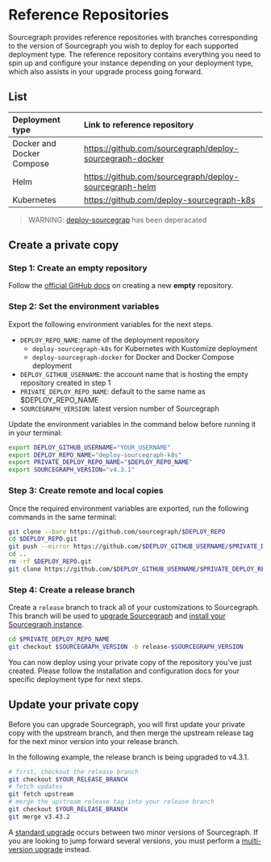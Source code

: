 # Reference Repositories

Sourcegraph provides reference repositories with branches corresponding to the version of Sourcegraph you wish to deploy for each supported deployment type. The reference repository contains everything you need to spin up and configure your instance depending on your deployment type, which also assists in your upgrade process going forward.

## List

| **Deployment type**       | **Link to reference repository**                         |
|:--------------------------|:---------------------------------------------------------|
| Docker and Docker Compose | https://github.com/sourcegraph/deploy-sourcegraph-docker |
| Helm                      | https://github.com/sourcegraph/deploy-sourcegraph-helm   |
| Kubernetes                | https://github.com/deploy-sourcegraph-k8s                |

> WARNING: [deploy-sourcegrap](https://github.com/deploy-sourcegrap) has been deperacated

## Create a private copy

### Step 1: Create an empty repository

Follow the [official GitHub docs](https://docs.github.com/en/repositories/creating-and-managing-repositories/creating-a-new-repository) on creating a new **empty** repository.

### Step 2: Set the environment variables

Export the following environment variables for the next steps.

- `DEPLOY_REPO_NAME`: name of the deployment repository
  - `deploy-sourcegraph-k8s` for Kubernetes with Kustomize deployment
  - `deploy-sourcegraph-docker` for Docker and Docker Compose deployment
- `DEPLOY_GITHUB_USERNAME`: the account name that is hosting the empty repository created in step 1 
- `PRIVATE_DEPLOY_REPO_NAME`: default to the same name as $DEPLOY_REPO_NAME
- `SOURCEGRAPH_VERSION`: latest version number of Sourcegraph

Update the environment variables in the command below before running it in your terminal:

```bash
export DEPLOY_GITHUB_USERNAME="YOUR_USERNAME"
export DEPLOY_REPO_NAME="deploy-sourcegraph-k8s"
export PRIVATE_DEPLOY_REPO_NAME="$DEPLOY_REPO_NAME"
export SOURCEGRAPH_VERSION="v4.3.1"
```

### Step 3: Create remote and local copies

Once the required environment variables are exported, run the following commands in the same terminal:

```bash
git clone --bare https://github.com/sourcegraph/$DEPLOY_REPO
cd $DEPLOY_REPO.git
git push --mirror https://github.com/$DEPLOY_GITHUB_USERNAME/$PRIVATE_DEPLOY_REPO_NAME.git
cd ..
rm -rf $DEPLOY_REPO.git
git clone https://github.com/$DEPLOY_GITHUB_USERNAME/$PRIVATE_DEPLOY_REPO_NAME.git
```

### Step 4: Create a release branch

Create a `release` branch to track all of your customizations to Sourcegraph. This branch will be used to [upgrade Sourcegraph](update.md) and [install your Sourcegraph instance](./index.md#installation).

```bash
cd $PRIVATE_DEPLOY_REPO_NAME
git checkout $SOURCEGRAPH_VERSION -b release-$SOURCEGRAPH_VERSION
```

You can now deploy using your private copy of the repository you've just created. Please follow the installation and configuration docs for your specific deployment type for next steps.

## Update your private copy

Before you can upgrade Sourcegraph, you will first update your private copy with the upstream branch, and then merge the upstream release tag for the next minor version into your release branch. 

In the following example, the release branch is being upgraded to v4.3.1.

```bash
# first, checkout the release branch
git checkout $YOUR_RELEASE_BRANCH
# fetch updates
git fetch upstream
# merge the upstream release tag into your release branch
git checkout $YOUR_RELEASE_BRANCH
git merge v3.43.2
```

A [standard upgrade](../updates.md#standard-upgrades) occurs between two minor versions of Sourcegraph. If you are looking to jump forward several versions, you must perform a [multi-version upgrade](../updates.md#multi-version-upgrades) instead.

